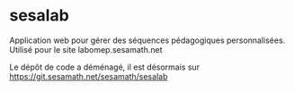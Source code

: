 # sesalab
Application web pour gérer des séquences pédagogiques personnalisées. Utilisé pour le site labomep.sesamath.net

Le dépôt de code a déménagé, il est désormais sur https://git.sesamath.net/sesamath/sesalab
